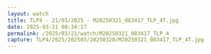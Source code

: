 ```yaml
---
layout: watch
title: TLP4 - 21/03/2025 - M20250321_083417_TLP_4T.jpg
date: 2025-03-21 08:34:17
permalink: /2025/03/21/watch/M20250321_083417_TLP_4
capture: TLP4/2025/202503/20250320/M20250321_083417_TLP_4T.jpg
---
```

